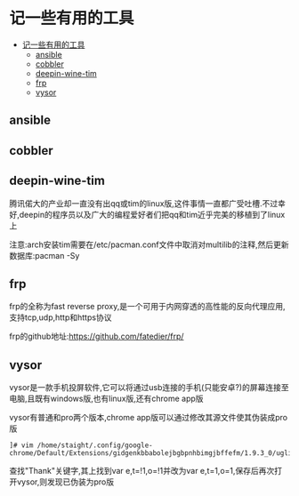 # 记一些有用的工具

<!-- TOC -->

- [记一些有用的工具](#记一些有用的工具)
    - [ansible](#ansible)
    - [cobbler](#cobbler)
    - [deepin-wine-tim](#deepin-wine-tim)
    - [frp](#frp)
    - [vysor](#vysor)

<!-- /TOC -->

## ansible

## cobbler

## deepin-wine-tim

腾讯偌大的产业却一直没有出qq或tim的linux版,这件事情一直都广受吐槽.不过幸好,deepin的程序员以及广大的编程爱好者们把qq和tim近乎完美的移植到了linux上

注意:arch安装tim需要在/etc/pacman.conf文件中取消对multilib的注释,然后更新数据库:pacman -Sy

## frp

frp的全称为fast reverse proxy,是一个可用于内网穿透的高性能的反向代理应用,支持tcp,udp,http和https协议

frp的github地址:<https://github.com/fatedier/frp/>

## vysor

vysor是一款手机投屏软件,它可以将通过usb连接的手机(只能安卓?)的屏幕连接至电脑,且既有windows版,也有linux版,还有chrome app版

vysor有普通和pro两个版本,chrome app版可以通过修改其源文件使其伪装成pro版

    ]# vim /home/staight/.config/google-chrome/Default/Extensions/gidgenkbbabolejbgbpnhbimgjbffefm/1.9.3_0/uglify.js

查找"Thank"关键字,其上找到var e,t=!1,o=!1并改为var e,t=1,o=1,保存后再次打开vysor,则发现已伪装为pro版
